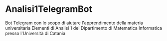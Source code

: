 # Analisi1TelegramBot
Bot Telegram con lo scopo di aiutare l'apprendimento della materia universitaria Elementi di Analisi 1 del Dipartimento di Matematica Informatica presso l'Università di Catania
